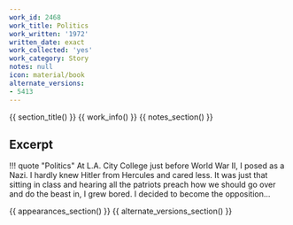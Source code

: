 ```yaml
---
work_id: 2468
work_title: Politics
work_written: '1972'
written_date: exact
work_collected: 'yes'
work_category: Story
notes: null
icon: material/book
alternate_versions:
- 5413
---
```


{{ section_title() }}
{{ work_info() }}
{{ notes_section() }}
## Excerpt
!!! quote "Politics"
    At L.A. City College just before World War II, I posed as a Nazi. I hardly knew Hitler from Hercules and cared less. It was just that sitting in class and hearing all the patriots preach how we should go over and do the beast in, I grew bored. I decided to become the opposition...

{{ appearances_section() }}
{{ alternate_versions_section() }}